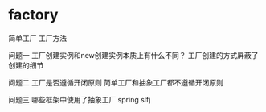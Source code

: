 # factory
简单工厂
工厂方法

问题一
工厂创建实例和new创建实例本质上有什么不同？
工厂创建的方式屏蔽了创建的细节

问题二
工厂是否遵循开闭原则
简单工厂和抽象工厂都不遵循开闭原则

问题三
哪些框架中使用了抽象工厂
spring
slfj
